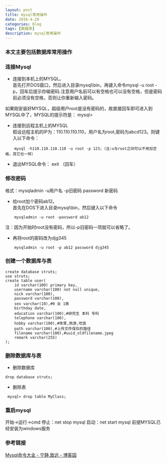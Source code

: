 ```yaml
---
layout: post
title: mysql常用操作
date: 2016-4-29
categories: blog
tags: [数据库]
description: mysql常用操作
---
```


### 本文主要包括数据库常用操作  

### 连接Mysql 

- 连接到本机上的MYSQL。      
首先打开DOS窗口，然后进入目录mysql\bin，再键入命令mysql -u root -p，回车后提示你输密码.注意用户名前可以有空格也可以没有空格，但是密码前必须没有空格，否则让你重新输入密码。

如果刚安装好MYSQL，超级用户root是没有密码的，故直接回车即可进入到MYSQL中了，MYSQL的提示符是： mysql>

- 连接到远程主机上的MYSQL           
假设远程主机的IP为：110.110.110.110，用户名为root,密码为abcd123。则键入以下命令：   
```
    mysql -h110.110.110.110 -u root -p 123;（注:u与root之间可以不用加空格，其它也一样）
```

- 退出MYSQL命令： exit （回车）  

### 修改密码 

格式：mysqladmin -u用户名 -p旧密码 password 新密码

- 给root加个密码ab12。      
首先在DOS下进入目录mysql\bin，然后键入以下命令        
```
    mysqladmin -u root -password ab12
```         

注：因为开始时root没有密码，所以-p旧密码一项就可以省略了。

- 再将root的密码改为djg345     
```
    mysqladmin -u root -p ab12 password djg345
```  




### 创建一个数据库与表

```
create database struts;
use struts;
create table user(
	id varchar(100) primary key,
	username varchar(100) not null unique,
	nick varchar(100),
	password varchar(100),
	sex varchar(10),#0 女 1男
	birthday date,
	education varchar(100),#研究生 本科 专科
	telephone varchar(100),
	hobby varchar(100),#体育,旅游,吃饭
	path varchar(100),#上传文件保存的路径
	filename varchar(100),#uuid_oldfilename.jpeg
	remark varchar(255)
);
```  

### 删除数据库与表  

- 删除数据库  
```
drop database struts;
```

- 删除表  
```
 mysql> drop table MyClass;
```

### 重启mysql  

开始->运行->cmd
停止：net stop mysql
启动：net start mysql
前提MYSQL已经安装为windows服务



### 参考链接  

[Mysql命令大全 - 宁静.致远 - 博客园](http://www.cnblogs.com/zhangzhu/archive/2013/07/04/3172486.html)



